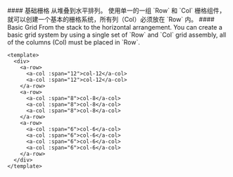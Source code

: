 <cn>
#### 基础栅格
从堆叠到水平排列。
使用单一的一组 `Row` 和 `Col` 栅格组件，就可以创建一个基本的栅格系统，所有列（Col）必须放在 `Row` 内。
</cn>

<us>
#### Basic Grid
From the stack to the horizontal arrangement.
You can create a basic grid system by using a single set of `Row` and `Col` grid assembly, all of the columns (Col) must be placed in `Row`.
</us>

```tpl
<template>
  <div>
    <a-row>
      <a-col :span="12">col-12</a-col>
      <a-col :span="12">col-12</a-col>
    </a-row>
    <a-row>
      <a-col :span="8">col-8</a-col>
      <a-col :span="8">col-8</a-col>
      <a-col :span="8">col-8</a-col>
    </a-row>
    <a-row>
      <a-col :span="6">col-6</a-col>
      <a-col :span="6">col-6</a-col>
      <a-col :span="6">col-6</a-col>
      <a-col :span="6">col-6</a-col>
    </a-row>
  </div>
</template>
```
